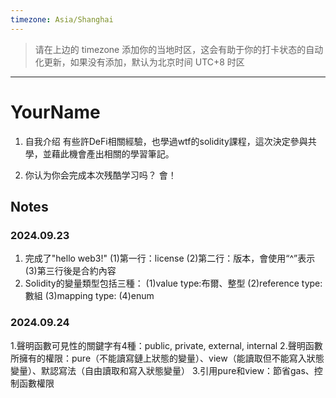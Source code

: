 ```yaml
---
timezone: Asia/Shanghai
---
```


> 请在上边的 timezone 添加你的当地时区，这会有助于你的打卡状态的自动化更新，如果没有添加，默认为北京时间 UTC+8 时区


---

# YourName

1. 自我介绍
有些許DeFi相關經驗，也學過wtf的solidity課程，這次決定參與共學，並藉此機會產出相關的學習筆記。

2. 你认为你会完成本次残酷学习吗？
   會！
   
## Notes

<!-- Content_START -->

### 2024.09.23
1. 完成了"hello web3!"
   (1)第一行：license
   (2)第二行：版本，會使用“^”表示
   (3)第三行後是合約內容
2. Solidity的變量類型包括三種：
   (1)value type:布爾、整型
   (2)reference type:數組
   (3)mapping type:
   (4)enum

### 2024.09.24
1.聲明函數可見性的關鍵字有4種：public, private, external, internal
2.聲明函數所擁有的權限：pure（不能讀寫鏈上狀態的變量）、view（能讀取但不能寫入狀態變量）、默認寫法（自由讀取和寫入狀態變量）
3.引用pure和view：節省gas、控制函數權限
### 

<!-- Content_END -->
